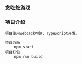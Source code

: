 ### 贪吃蛇游戏

### 项目介绍
    项目使用webpack构建，TypeScript开发。

    项目启动
        npm start
    项目打包
        npm run build

